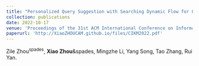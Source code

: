 ```yaml
---
title: "Personalized Query Suggestion with Searching Dynamic Flow for Online Recruitment"
collection: publications
date: 2022-10-17
venue: 'Proceedings of the 31st ACM International Conference on Information & Knowledge Management (CIKM)'
paperurl: 'http://XiaoZHOUCAM.github.io/files/CIKM2022.pdf'
---
```


Zile Zhou<sup>spades</sup>, **Xiao Zhou**\&spades, Mingzhe Li, Yang Song, Tao Zhang, Rui Yan.
